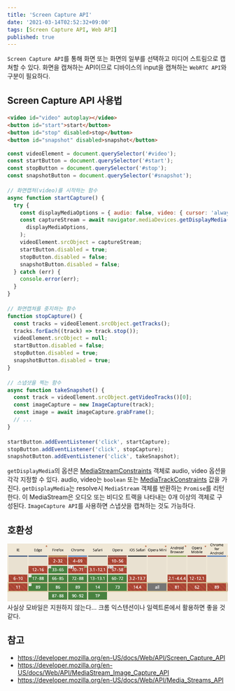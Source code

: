 ```yaml
---
title: 'Screen Capture API'
date: '2021-03-14T02:52:32+09:00'
tags: [Screen Capture API, Web API]
published: true
---
```


`Screen Capture API`를 통해 화면 또는 화면의 일부를 선택하고 미디어 스트림으로 캡쳐할 수 있다. 화면을 캡쳐하는 API이므로 디바이스의 input을 캡쳐하는 `WebRTC API`와 구분이 필요하다.

## Screen Capture API 사용법

```html
<video id="video" autoplay></video>
<button id="start">start</button>
<button id="stop" disabled>stop</button>
<button id="snapshot" disabled>snapshot</button>
```

```js
const videoElement = document.querySelector('#video');
const startButton = document.querySelector('#start');
const stopButton = document.querySelector('#stop');
const snapshotButton = document.querySelector('#snapshot');

// 화면캡쳐(video)를 시작하는 함수
async function startCapture() {
  try {
    const displayMediaOptions = { audio: false, video: { cursor: 'always' } };
    const captureStream = await navigator.mediaDevices.getDisplayMedia(
      displayMediaOptions,
    );
    videoElement.srcObject = captureStream;
    startButton.disabled = true;
    stopButton.disabled = false;
    snapshotButton.disabled = false;
  } catch (err) {
    console.error(err);
  }
}

// 화면캡쳐를 중지하는 함수
function stopCapture() {
  const tracks = videoElement.srcObject.getTracks();
  tracks.forEach((track) => track.stop());
  videoElement.srcObject = null;
  startButton.disabled = false;
  stopButton.disabled = true;
  snapshotButton.disabled = true;
}

// 스냅샷을 찍는 함수
async function takeSnapshot() {
  const track = videoElement.srcObject.getVideoTracks()[0];
  const imageCapture = new ImageCapture(track);
  const image = await imageCapture.grabFrame();
  // ...
}

startButton.addEventListener('click', startCapture);
stopButton.addEventListener('click', stopCapture);
snapshotButton.addEventListener('click', takeSnapshot);
```

`getDisplayMedia`의 옵션은 [MediaStreamConstraints](https://developer.mozilla.org/en-US/docs/Web/API/MediaStreamConstraints) 객체로 audio, video 옵션을 각각 지정할 수 있다. audio, video는 `boolean` 또는 [MediaTrackConstraints](https://developer.mozilla.org/en-US/docs/Web/API/MediaTrackConstraints) 값을 가진다.
`getDisplayMedia`는 resolve시 `MediaStream` 객체를 반환하는 `Promise`를 리턴한다. 이 MediaStream은 오디오 또는 비디오 트랙을 나타내는 0개 이상의 객체로 구성된다.
`ImageCapture API`를 사용하면 스냅샷을 캡쳐하는 것도 가능하다.

## 호환성

![](../assets/image-15.png)
사실상 모바일은 지원하지 않는다...
크롬 익스텐션이나 일렉트론에서 활용하면 좋을 것 같다.

## 참고

- https://developer.mozilla.org/en-US/docs/Web/API/Screen_Capture_API
- https://developer.mozilla.org/en-US/docs/Web/API/MediaStream_Image_Capture_API
- https://developer.mozilla.org/en-US/docs/Web/API/Media_Streams_API
